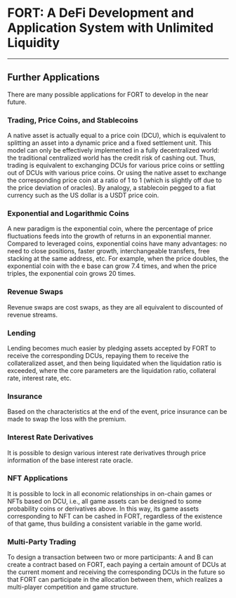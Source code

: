 # FORT: A DeFi Development and Application System with Unlimited Liquidity

---

## Further Applications

There are many possible applications for FORT to develop in the near future.

### Trading, Price Coins, and Stablecoins
A native asset is actually equal to a price coin (DCU), which is equivalent to splitting an asset into a dynamic price and a fixed settlement unit. This model can only be effectively implemented in a fully decentralized world: the traditional centralized world has the credit risk of cashing out. Thus, trading is equivalent to exchanging DCUs for various price coins or settling out of DCUs with various price coins. Or using the native asset to exchange the corresponding price coin at a ratio of 1 to 1 (which is slightly off due to the price deviation of oracles). By analogy, a stablecoin pegged to a fiat currency such as the US dollar is a USDT price coin.

### Exponential and Logarithmic Coins
A new paradigm is the exponential coin, where the percentage of price fluctuations feeds into the growth of returns in an exponential manner. Compared to leveraged coins, exponential coins have many advantages: no need to close positions, faster growth, interchangeable transfers, free stacking at the same address, etc. For example, when the price doubles, the exponential coin with the e base can grow 7.4 times, and when the price triples, the exponential coin grows 20 times.

### Revenue Swaps
Revenue swaps are cost swaps, as they are all equivalent to discounted of revenue streams.

### Lending
Lending becomes much easier by pledging assets accepted by FORT to receive the corresponding DCUs, repaying them to receive the collateralized asset, and then being liquidated when the liquidation ratio is exceeded, where the core parameters are the liquidation ratio, collateral rate, interest rate, etc.

### Insurance
Based on the characteristics at the end of the event, price insurance can be made to swap the loss with the premium.

### Interest Rate Derivatives
It is possible to design various interest rate derivatives through price information of the base interest rate oracle.

### NFT Applications
It is possible to lock in all economic relationships in on-chain games or NFTs based on DCU, i.e., all game assets can be designed to some probability coins or derivatives above. In this way, its game assets corresponding to NFT can be cashed in FORT, regardless of the existence of that game, thus building a consistent variable in the game world.

### Multi-Party Trading
To design a transaction between two or more participants: A and B can create a contract based on FORT, each paying a certain amount of DCUs at the current moment and receiving the corresponding DCUs in the future so that FORT can participate in the allocation between them, which realizes a multi-player competition and game structure.